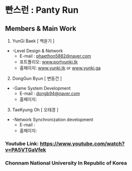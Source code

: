 # 빤스런 : Panty Run

## Members & Main Work
1. YunGi Baek [ 백윤기 ]
+ -Level Design & Network
  + E-mail  : phaethon5882@naver.com
  + 포트폴리오: www.portyunki.tk
  + 홈페이지: www.yunki.tk or www.yunki.ga

2. DongGun Byun [ 변동건 ]
+ -Game System Development
  + E-mail  : dongb94@naver.com
  + 홈페이지:

3. TaeKyung Oh [ 오태경 ]
+ -Network Synchronization development
  + E-mail  : 
  + 홈페이지:


### Youtube Link: https://www.youtube.com/watch?v=PA5VTGaVfek
### Chonnam National University In Republic of Korea
